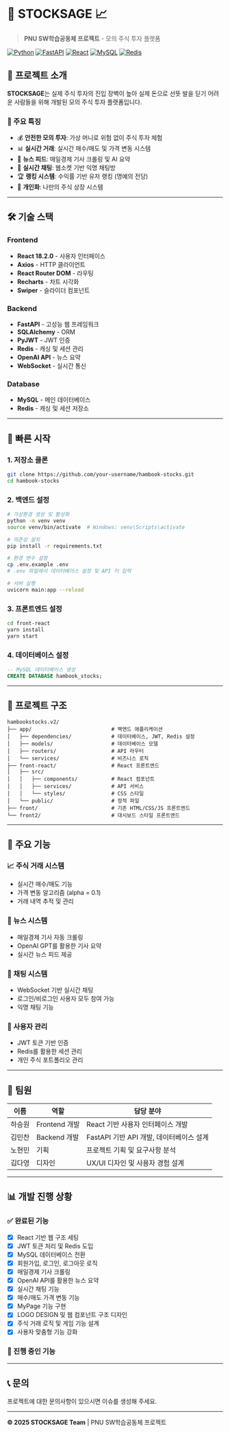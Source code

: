# 🚀 STOCKSAGE 📈

> **PNU SW학습공동체 프로젝트** - 모의 주식 투자 플랫폼

[![Python](https://img.shields.io/badge/Python-3.8+-blue.svg)](https://python.org)
[![FastAPI](https://img.shields.io/badge/FastAPI-0.115.8-green.svg)](https://fastapi.tiangolo.com/)
[![React](https://img.shields.io/badge/React-18.2.0-blue.svg)](https://reactjs.org/)
[![MySQL](https://img.shields.io/badge/MySQL-8.0+-orange.svg)](https://mysql.com/)
[![Redis](https://img.shields.io/badge/Redis-5.2.1-red.svg)](https://redis.io/)

## 📖 프로젝트 소개

**STOCKSAGE**는 실제 주식 투자의 진입 장벽이 높아 실제 돈으로 선뜻 발을 딛기 어려운 사람들을 위해 개발된 모의 주식 투자 플랫폼입니다.

### 🎯 주요 특징
- 💰 **안전한 모의 투자**: 가상 머니로 위험 없이 주식 투자 체험
- 📊 **실시간 거래**: 실시간 매수/매도 및 가격 변동 시스템
- 📰 **뉴스 피드**: 매일경제 기사 크롤링 및 AI 요약
- 💬 **실시간 채팅**: 웹소켓 기반 익명 채팅방
- 🏆 **랭킹 시스템**: 수익률 기반 유저 랭킹 (명예의 전당)
- 🎨 **개인화**: 나만의 주식 상장 시스템

---

## 🛠 기술 스택

### Frontend
- **React 18.2.0** - 사용자 인터페이스
- **Axios** - HTTP 클라이언트
- **React Router DOM** - 라우팅
- **Recharts** - 차트 시각화
- **Swiper** - 슬라이더 컴포넌트

### Backend
- **FastAPI** - 고성능 웹 프레임워크
- **SQLAlchemy** - ORM
- **PyJWT** - JWT 인증
- **Redis** - 캐싱 및 세션 관리
- **OpenAI API** - 뉴스 요약
- **WebSocket** - 실시간 통신

### Database
- **MySQL** - 메인 데이터베이스
- **Redis** - 캐싱 및 세션 저장소

---

## 🚀 빠른 시작

### 1. 저장소 클론
```bash
git clone https://github.com/your-username/hambook-stocks.git
cd hambook-stocks
```

### 2. 백엔드 설정
```bash
# 가상환경 생성 및 활성화
python -m venv venv
source venv/bin/activate  # Windows: venv\Scripts\activate

# 의존성 설치
pip install -r requirements.txt

# 환경 변수 설정
cp .env.example .env
# .env 파일에서 데이터베이스 설정 및 API 키 입력

# 서버 실행
uvicorn main:app --reload
```

### 3. 프론트엔드 설정
```bash
cd front-react
yarn install
yarn start
```

### 4. 데이터베이스 설정
```sql
-- MySQL 데이터베이스 생성
CREATE DATABASE hambook_stocks;
```

---

## 📁 프로젝트 구조

```
hambookstocks.v2/
├── app/                          # 백엔드 애플리케이션
│   ├── dependencies/             # 데이터베이스, JWT, Redis 설정
│   ├── models/                   # 데이터베이스 모델
│   ├── routers/                  # API 라우터
│   └── services/                 # 비즈니스 로직
├── front-react/                  # React 프론트엔드
│   ├── src/
│   │   ├── components/           # React 컴포넌트
│   │   ├── services/             # API 서비스
│   │   └── styles/               # CSS 스타일
│   └── public/                   # 정적 파일
├── front/                        # 기존 HTML/CSS/JS 프론트엔드
└── front2/                       # 대시보드 스타일 프론트엔드
```

---

## 🔧 주요 기능

### 📈 주식 거래 시스템
- 실시간 매수/매도 기능
- 가격 변동 알고리즘 (alpha = 0.1)
- 거래 내역 추적 및 관리

### 📰 뉴스 시스템
- 매일경제 기사 자동 크롤링
- OpenAI GPT를 활용한 기사 요약
- 실시간 뉴스 피드 제공

### 💬 채팅 시스템
- WebSocket 기반 실시간 채팅
- 로그인/비로그인 사용자 모두 참여 가능
- 익명 채팅 기능

### 👤 사용자 관리
- JWT 토큰 기반 인증
- Redis를 활용한 세션 관리
- 개인 주식 포트폴리오 관리

---

## 👥 팀원

| 이름 | 역할 | 담당 분야 |
|------|------|-----------|
| 하승원 | Frontend 개발 | React 기반 사용자 인터페이스 개발 |
| 김민찬 | Backend 개발 | FastAPI 기반 API 개발, 데이터베이스 설계 |
| 노현민 | 기획 | 프로젝트 기획 및 요구사항 분석 |
| 김다영 | 디자인 | UX/UI 디자인 및 사용자 경험 설계 |

---

## 📊 개발 진행 상황

### ✅ 완료된 기능
- [x] React 기반 웹 구조 세팅
- [x] JWT 토큰 처리 및 Redis 도입
- [x] MySQL 데이터베이스 전환
- [x] 회원가입, 로그인, 로그아웃 로직
- [x] 매일경제 기사 크롤링
- [x] OpenAI API를 활용한 뉴스 요약
- [x] 실시간 채팅 기능
- [x] 매수/매도 가격 변동 기능
- [x] MyPage 기능 구현
- [x] LOGO DESIGN 및 웹 컴포넌트 구조 디자인
- [x] 주식 거래 로직 및 게임 기능 설계
- [x] 사용자 맞춤형 기능 강화

### 🔄 진행 중인 기능

---

## 📞 문의

프로젝트에 대한 문의사항이 있으시면 이슈를 생성해 주세요.

---

**© 2025 STOCKSAGE Team** | PNU SW학습공동체 프로젝트
